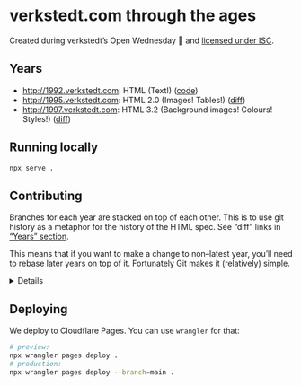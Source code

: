 # verkstedt.com through the ages

Created during verkstedt’s Open Wednesday 💚 and [licensed under ISC](./LICENSE).

## Years

- <http://1992.verkstedt.com>: HTML (Text!)
  ([code](https://github.com/verkstedt/verkstedt-through-ages/commit/1992))
- <http://1995.verkstedt.com>: HTML 2.0 (Images! Tables!)
  ([diff](https://github.com/verkstedt/verkstedt-through-ages/compare/1992...1995))
- <http://1997.verkstedt.com>: HTML 3.2 (Background images! Colours! Styles!)
  ([diff](https://github.com/verkstedt/verkstedt-through-ages/compare/1995...1997))

## Running locally

```sh
npx serve .
```

## Contributing

Branches for each year are stacked on top of each other. This is to use
git history as a metaphor for the history of the HTML spec.
See “diff” links in [“Years” section](#years).

This means that if you want to make a change to non–latest year, you’ll
need to rebase later years on top of it. Fortunately Git makes it
(relatively) simple.

<details>

1. Make sure you have all of the year branches locally.

2. Switch to the year you want to make changes to and add new commits.

3. Switch to latest year and run:

   ```sh
   # e.g. if you changed 1992
   git rebase -i --update-refs 1992
   # inspect if everything looks ok:
   git log --oneline --decorate --all
   # push all branches:
   git push --force-with-lease --all
   ```

   For a quick explanation about `--update-refs`, check out part of
   [Scott Chacon’s “So You Think You Know Git Part 2” talk][video-update-refs].

</details>

[video-update-refs]: https://www.youtube.com/watch?v=Md44rcw13k4&t=941s

## Deploying

We deploy to Cloudflare Pages. You can use `wrangler` for that:

```sh
# preview:
npx wrangler pages deploy .
# production:
npx wrangler pages deploy --branch=main .
```
